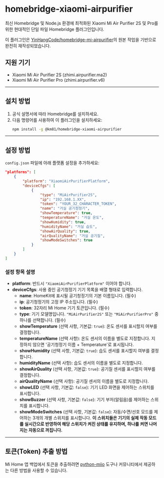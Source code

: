# homebridge-xiaomi-airpurifier

최신 Homebridge 및 Node.js 환경에 최적화된 Xiaomi Mi Air Purifier 2S 및 Pro를 위한 현대적인 단일 파일 Homebridge 플러그인입니다.

이 플러그인은 [YinHangCode/homebridge-mi-airpurifier](https://github.com/YinHangCode/homebridge-mi-airpurifier)의 원본 작업을 기반으로 완전히 재작성되었습니다.

## 지원 기기
* Xiaomi Mi Air Purifier 2S (zhimi.airpurifier.ma2)
* Xiaomi Mi Air Purifier Pro (zhimi.airpurifier.v6)

---

## 설치 방법

1.  공식 설명서에 따라 Homebridge를 설치하세요.
2.  다음 명령어를 사용하여 이 플러그인을 설치하세요:
    ```bash
    npm install -g @km81/homebridge-xiaomi-airpurifier
    ```
    
---

## 설정 방법

`config.json` 파일에 아래 플랫폼 설정을 추가하세요:

```json
"platforms": [
    {
        "platform": "XiaomiAirPurifierPlatform",
        "deviceCfgs": [
            {
                "type": "MiAirPurifier2S",
                "ip": "192.168.1.XX",
                "token": "YOUR_32_CHARACTER_TOKEN",
                "name": "거실 공기청정기",
                "showTemperature": true,
                "temperatureName": "거실 온도",
                "showHumidity": true,
                "humidityName": "거실 습도",
                "showAirQuality": true,
                "airQualityName": "거실 공기질",
                "showModeSwitches": true
            }
        ]
    }
]
```

### 설정 항목 설명

* **platform**: 반드시 `"XiaomiAirPurifierPlatform"` 이어야 합니다.
* **deviceCfgs**: 사용 중인 공기청정기 기기 목록을 배열 형태로 입력합니다.
    * **name**: HomeKit에 표시될 공기청정기의 기본 이름입니다. (필수)
    * **ip**: 공기청정기의 고정 IP 주소입니다. (필수)
    * **token**: 32자리 Mi Home 기기 토큰입니다. (필수)
    * **type**: 기기 모델명입니다. `"MiAirPurifier2S"` 또는 `"MiAirPurifierPro"` 중 하나를 선택합니다. (필수)
    * **showTemperature** (선택 사항, 기본값: `true`): 온도 센서를 표시할지 여부를 결정합니다.
    * **temperatureName** (선택 사항): 온도 센서의 이름을 별도로 지정합니다. 지정하지 않으면 '공기청정기 이름 + Temperature'로 표시됩니다.
    * **showHumidity** (선택 사항, 기본값: `true`): 습도 센서를 표시할지 여부를 결정합니다.
    * **humidityName** (선택 사항): 습도 센서의 이름을 별도로 지정합니다.
    * **showAirQuality** (선택 사항, 기본값: `true`): 공기질 센서를 표시할지 여부를 결정합니다.
    * **airQualityName** (선택 사항): 공기질 센서의 이름을 별도로 지정합니다.
    * **showLED** (선택 사항, 기본값: `false`): 기기 LED 화면을 제어하는 스위치를 표시합니다.
    * **showBuzzer** (선택 사항, 기본값: `false`): 기기 부저(알림음)를 제어하는 스위치를 표시합니다.
    * **showModeSwitches** (선택 사항, 기본값: `false`): 자동/수면/선호 모드를 제어하는 3개의 개별 스위치를 표시합니다. **이 스위치들은 기기의 실제 작동 모드를 실시간으로 반영하여 해당 스위치가 켜진 상태를 유지하며, 하나를 켜면 나머지는 자동으로 꺼집니다.**

---

## 토큰(Token) 추출 방법

Mi Home 앱 백업에서 토큰을 추출하려면 [python-miio](https://python-miio.readthedocs.io/en/latest/discovery.html#getting-the-token) 도구나 커뮤니티에서 제공하는 다른 방법을 사용할 수 있습니다.
